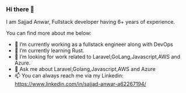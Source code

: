 ### Hi there 👋
I am Sajjad Anwar, Fullstack developer having 6+ years of experience.


You can find more about me below:

- 🔭 I’m currently working as a fullstack engineer along with DevOps
- 🌱 I’m currently learning Rust.
- 👯 I’m looking for work  related to Laravel,GoLang,Javascript,AWS and Azure.
- 💬 Ask me about Laravel,Golang,Javascript,AWS and Azure
- 📫 You can always reach me via my Linkedin: https://www.linkedin.com/in/sajjad-anwar-a62267194/

